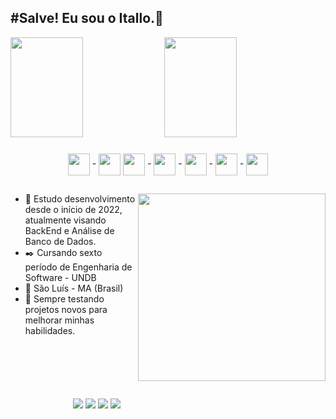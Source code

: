 ## #Salve! Eu sou o Itallo.🌱

<!-- GitHub Stats -->
<div style">
  <img height="160em" width="48%" src="https://github-readme-stats.vercel.app/api?username=ItalloEduardo&count_private=true&show_icons=true&theme=github_dark" />
  <img height="160em" width="48%" src="https://github-readme-stats.vercel.app/api/top-langs/?username=ItalloEduardo&layout=compact&theme=github_dark" />
</div>

###

<!-- Linguagens Mais Usadas -->
<div style="display: inline_block" align="center">
  <img align="center" width="35px" src="https://cdn.jsdelivr.net/gh/devicons/devicon/icons/javascript/javascript-original.svg" /> -
  <img align="center" width="35px" src="https://cdn.jsdelivr.net/gh/devicons/devicon@latest/icons/react/react-original-wordmark.svg" />
  <img align="center" width="35px" src="https://cdn.jsdelivr.net/gh/devicons/devicon/icons/python/python-original.svg" /> -
  <img align="center" width="35px" src="https://cdn.jsdelivr.net/gh/devicons/devicon@latest/icons/java/java-original.svg" /> - 
  <img align="center" width="35px" src="https://cdn.jsdelivr.net/gh/devicons/devicon/icons/php/php-plain.svg" /> -
  <img align="center" width="35px" src="https://cdn.jsdelivr.net/gh/devicons/devicon/icons/mysql/mysql-original.svg" /> -
  <img align="center" width="35px" src="https://cdn.jsdelivr.net/gh/devicons/devicon/icons/vscode/vscode-original.svg" />
</div>

##

<!-- Sobre mim -->
<img width="300px" align="right" src="https://cdn.discordapp.com/attachments/910354379729674313/952737631307956254/Simpson-GIF.gif"></img>
<div>
  
  - 📑 Estudo desenvolvimento desde o início de 2022, atualmente visando BackEnd e Análise de Banco de Dados.
  - ✒️ Cursando sexto período de Engenharia de Software - UNDB 
  - 📌 São Luís - MA (Brasil)
  - 🎈 Sempre testando projetos novos para melhorar minhas habilidades. 

</div>

##

<!-- Contatos -->
<div style="margin: 100px">
  <a href="mailto:edu123ww@gmail.com"><img src="https://img.shields.io/badge/Gmail-D14836?style=for-the-badge&logo=gmail&logoColor=white" target="_blank"></img></a>
  <a href="https://www.instagram.com/ito.eduspd/"><img src="https://img.shields.io/badge/Instagram-E4405F?style=for-the-badge&logo=instagram&logoColor=white" target="_blank"></img></a>
  <a href="https://twitter.com/Ittallus"><img src="https://img.shields.io/badge/Twitter-1DA1F2?style=for-the-badge&logo=twitter&logoColor=white" target="_blank"></img></a>
  <a href="https://www.linkedin.com/in/itallo-eduardo-b7a812229/"><img src="https://img.shields.io/badge/LinkedIn-0077B5?style=for-the-badge&logo=linkedin&logoColor=white" target="_blank"></img></a>
</div>
